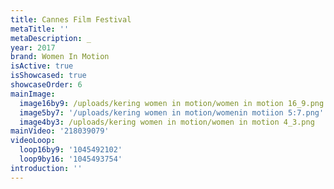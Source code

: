 ```yaml
---
title: Cannes Film Festival
metaTitle: ''
metaDescription: _
year: 2017
brand: Women In Motion
isActive: true
isShowcased: true
showcaseOrder: 6
mainImage:
  image16by9: /uploads/kering women in motion/women in motion 16_9.png
  image5by7: '/uploads/kering women in motion/womenin motiion 5:7.png'
  image4by3: /uploads/kering women in motion/women in motion 4_3.png
mainVideo: '218039079'
videoLoop:
  loop16by9: '1045492102'
  loop9by16: '1045493754'
introduction: ''
---
```


